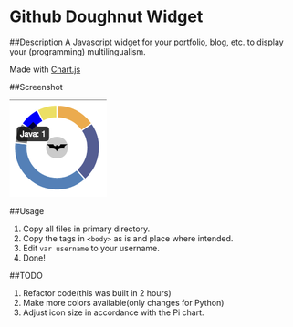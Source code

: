 Github Doughnut Widget
===
##Description
A Javascript widget for your portfolio, blog, etc. to display your (programming) multilingualism.

Made with [Chart.js](https://github.com/nnnick/Chart.js)

##Screenshot

![alt tag](https://raw.githubusercontent.com/Naoto-Ida/GithubDonutWidget/master/examples/screenshot.png)

##Usage
1. Copy all files in primary directory.
2. Copy the tags in `<body>` as is and place where intended.
3. Edit `var username` to your username.
4. Done!

##TODO
1. Refactor code(this was built in 2 hours)
2. Make more colors available(only changes for Python)
3. Adjust icon size in accordance with the Pi chart.
